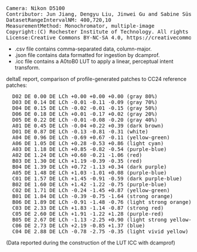 <pre>
Camera: Nikon D5100
Contributor: Jun Jiang, Dengyu Liu, Jinwei Gu and Sabine Süsstrunk, http://www.gujinwei.org/research/camspec/db.html
DatasetRangeIntervalNM: 400,720,10
MeasurementMethod: Monochromator, multiple-image
Copyright:(C) Rochester Institute of Technology. All rights reserved.
License:Creative Commons BY-NC-SA 4.0, https://creativecommons.org/licenses/by-nc-sa/4.0/legalcode
</pre>

- .csv file contains comma-separated data, column-major.
- .json file contains data formatted for ingestion by dcamprof.
- .icc file contains a A0toB0 LUT to apply a linear, perceptual intent transform.

deltaE report, comparison of profile-generated patches to CC24 reference patches:
<pre>
  D02 DE 0.00 DE LCh +0.00 +0.00 +0.00 (gray 80%)
  D03 DE 0.14 DE LCh -0.01 -0.11 -0.09 (gray 70%)
  D04 DE 0.15 DE LCh -0.02 -0.01 -0.15 (gray 50%)
  D06 DE 0.18 DE LCh +0.01 -0.17 +0.02 (gray 20%)
  D05 DE 0.22 DE LCh -0.01 -0.08 -0.20 (gray 40%)
  A01 DE 0.45 DE LCh -0.04 +0.22 +0.39 (dark brown)
  D01 DE 0.87 DE LCh -0.13 -0.81 -0.31 (white)
  A04 DE 0.96 DE LCh -0.69 +0.67 -0.11 (yellow-green)
  A06 DE 1.05 DE LCh +0.28 -0.53 +0.86 (light cyan)
  A03 DE 1.18 DE LCh +0.85 -0.82 -0.54 (purple-blue)
  A02 DE 1.24 DE LCh +0.60 -0.21 -1.06 (red)
  B03 DE 1.30 DE LCh +1.19 -0.39 -0.35 (red)
  B04 DE 1.39 DE LCh +0.72 -1.13 +0.34 (dark purple)
  A05 DE 1.48 DE LCh +1.03 -1.01 +0.08 (purple-blue)
  C01 DE 1.57 DE LCh +1.45 -0.91 -0.59 (dark purple-blue)
  B02 DE 1.60 DE LCh +1.42 -1.22 -0.75 (purple-blue)
  C02 DE 1.71 DE LCh -0.24 -1.45 +0.87 (yellow-green)
  B01 DE 1.84 DE LCh -0.39 -0.75 -1.64 (strong orange)
  B06 DE 1.89 DE LCh -0.91 -1.48 -0.76 (light strong orange)
  C03 DE 2.33 DE LCh +1.83 -1.14 -0.87 (strong red)
  C05 DE 2.60 DE LCh +1.91 -1.22 +1.28 (purple-red)
  B05 DE 2.67 DE LCh -1.13 -2.25 +0.90 (light strong yellow-green)
  C06 DE 2.73 DE LCh +2.19 -0.85 +1.37 (blue)
  C04 DE 2.88 DE LCh -0.78 -2.75 -0.35 (light vivid yellow)
</pre>

(Data reported during the construction of the LUT ICC with dcamprof)

